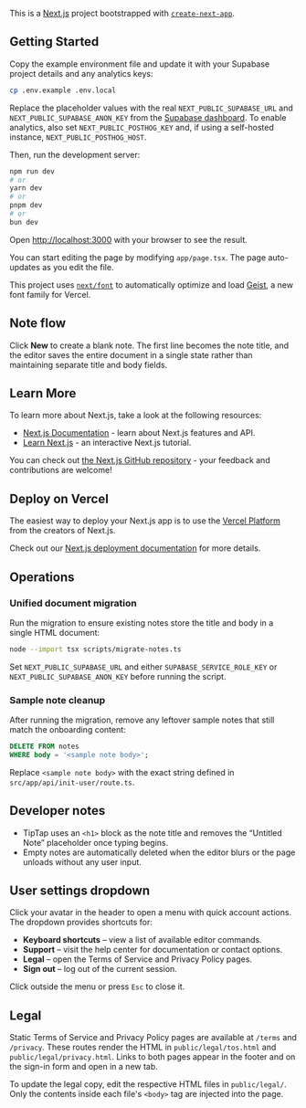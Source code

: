 This is a [Next.js](https://nextjs.org) project bootstrapped with [`create-next-app`](https://nextjs.org/docs/app/api-reference/cli/create-next-app).

## Getting Started

Copy the example environment file and update it with your Supabase project details and any analytics keys:

```bash
cp .env.example .env.local
```

Replace the placeholder values with the real `NEXT_PUBLIC_SUPABASE_URL` and `NEXT_PUBLIC_SUPABASE_ANON_KEY` from the [Supabase dashboard](https://supabase.com/dashboard). To enable analytics, also set `NEXT_PUBLIC_POSTHOG_KEY` and, if using a self-hosted instance, `NEXT_PUBLIC_POSTHOG_HOST`.

Then, run the development server:

```bash
npm run dev
# or
yarn dev
# or
pnpm dev
# or
bun dev
```

Open [http://localhost:3000](http://localhost:3000) with your browser to see the result.

You can start editing the page by modifying `app/page.tsx`. The page auto-updates as you edit the file.

This project uses [`next/font`](https://nextjs.org/docs/app/building-your-application/optimizing/fonts) to automatically optimize and load [Geist](https://vercel.com/font), a new font family for Vercel.

## Note flow

Click **New** to create a blank note. The first line becomes the note title, and the editor saves the entire document in a single state rather than maintaining separate title and body fields.

## Learn More

To learn more about Next.js, take a look at the following resources:

- [Next.js Documentation](https://nextjs.org/docs) - learn about Next.js features and API.
- [Learn Next.js](https://nextjs.org/learn) - an interactive Next.js tutorial.

You can check out [the Next.js GitHub repository](https://github.com/vercel/next.js) - your feedback and contributions are welcome!

## Deploy on Vercel

The easiest way to deploy your Next.js app is to use the [Vercel Platform](https://vercel.com/new?utm_medium=default-template&filter=next.js&utm_source=create-next-app&utm_campaign=create-next-app-readme) from the creators of Next.js.

Check out our [Next.js deployment documentation](https://nextjs.org/docs/app/building-your-application/deploying) for more details.

## Operations

### Unified document migration

Run the migration to ensure existing notes store the title and body in a single HTML document:

```bash
node --import tsx scripts/migrate-notes.ts
```

Set `NEXT_PUBLIC_SUPABASE_URL` and either `SUPABASE_SERVICE_ROLE_KEY` or `NEXT_PUBLIC_SUPABASE_ANON_KEY` before running the script.

### Sample note cleanup

After running the migration, remove any leftover sample notes that still match the onboarding content:

```sql
DELETE FROM notes
WHERE body = '<sample note body>';
```

Replace `<sample note body>` with the exact string defined in `src/app/api/init-user/route.ts`.

## Developer notes

- TipTap uses an `<h1>` block as the note title and removes the “Untitled Note” placeholder once typing begins.
- Empty notes are automatically deleted when the editor blurs or the page unloads without any user input.

## User settings dropdown

Click your avatar in the header to open a menu with quick account actions. The dropdown provides shortcuts for:

- **Keyboard shortcuts** – view a list of available editor commands.
- **Support** – visit the help center for documentation or contact options.
- **Legal** – open the Terms of Service and Privacy Policy pages.
- **Sign out** – log out of the current session.

Click outside the menu or press `Esc` to close it.

## Legal

Static Terms of Service and Privacy Policy pages are available at `/terms` and `/privacy`.
These routes render the HTML in `public/legal/tos.html` and `public/legal/privacy.html`.
Links to both pages appear in the footer and on the sign-in form and open in a new tab.

To update the legal copy, edit the respective HTML files in `public/legal/`.
Only the contents inside each file's `<body>` tag are injected into the page.
